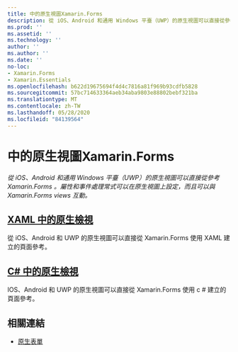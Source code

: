 ```yaml
---
title: 中的原生視圖Xamarin.Forms
description: 從 iOS、Android 和通用 Windows 平臺（UWP）的原生視圖可以直接從參考， Xamarin.Forms 而且可以與 views 互動 Xamarin.Forms 。
ms.prod: ''
ms.assetid: ''
ms.technology: ''
author: ''
ms.author: ''
ms.date: ''
no-loc:
- Xamarin.Forms
- Xamarin.Essentials
ms.openlocfilehash: b622d19675694f4d4c7816a81f969b93cdfb5828
ms.sourcegitcommit: 57bc714633364aeb34aba9803e88802bebf321ba
ms.translationtype: MT
ms.contentlocale: zh-TW
ms.lasthandoff: 05/28/2020
ms.locfileid: "84139564"
---
```

# <a name="native-views-in-xamarinforms"></a>中的原生視圖Xamarin.Forms

_從 iOS、Android 和通用 Windows 平臺（UWP）的原生視圖可以直接從參考 Xamarin.Forms 。屬性和事件處理常式可以在原生視圖上設定，而且可以與 Xamarin.Forms views 互動。_

## <a name="native-views-in-xaml"></a>[XAML 中的原生檢視](xaml.md)

從 iOS、Android 和 UWP 的原生視圖可以直接從 Xamarin.Forms 使用 XAML 建立的頁面參考。

## <a name="native-views-in-c"></a>[C# 中的原生檢視](code.md)

IOS、Android 和 UWP 的原生視圖可以直接從 Xamarin.Forms 使用 c # 建立的頁面參考。

## <a name="related-links"></a>相關連結

- [原生表單](~/xamarin-forms/platform/native-forms.md)

